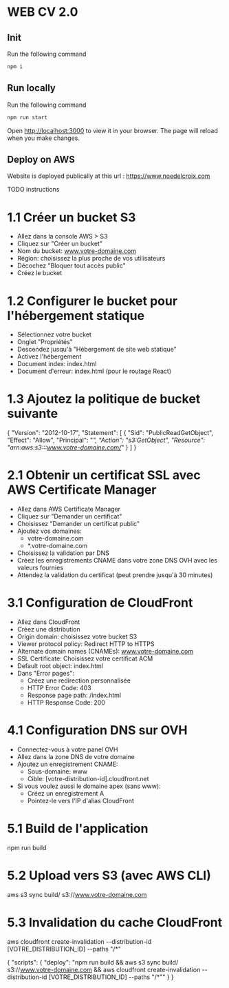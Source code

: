 # WEB CV 2.0

## Init

Run the following command
```bat
npm i
```

## Run locally

Run the following command
```bat
npm run start
```
Open [http://localhost:3000](http://localhost:3000) to view it in your browser.
The page will reload when you make changes.


## Deploy on AWS
Website is deployed publically at this url : https://www.noedelcroix.com


TODO instructions

# 1.1 Créer un bucket S3
- Allez dans la console AWS > S3
- Cliquez sur "Créer un bucket"
- Nom du bucket: www.votre-domaine.com
- Région: choisissez la plus proche de vos utilisateurs
- Décochez "Bloquer tout accès public"
- Créez le bucket

# 1.2 Configurer le bucket pour l'hébergement statique
- Sélectionnez votre bucket
- Onglet "Propriétés"
- Descendez jusqu'à "Hébergement de site web statique"
- Activez l'hébergement
- Document index: index.html
- Document d'erreur: index.html (pour le routage React)

# 1.3 Ajoutez la politique de bucket suivante
{
    "Version": "2012-10-17",
    "Statement": [
        {
            "Sid": "PublicReadGetObject",
            "Effect": "Allow",
            "Principal": "*",
            "Action": "s3:GetObject",
            "Resource": "arn:aws:s3:::www.votre-domaine.com/*"
        }
    ]
}

# 2.1 Obtenir un certificat SSL avec AWS Certificate Manager
- Allez dans AWS Certificate Manager
- Cliquez sur "Demander un certificat"
- Choisissez "Demander un certificat public"
- Ajoutez vos domaines:
  * votre-domaine.com
  * *.votre-domaine.com
- Choisissez la validation par DNS
- Créez les enregistrements CNAME dans votre zone DNS OVH avec les valeurs fournies
- Attendez la validation du certificat (peut prendre jusqu'à 30 minutes)

# 3.1 Configuration de CloudFront
- Allez dans CloudFront
- Créez une distribution
- Origin domain: choisissez votre bucket S3
- Viewer protocol policy: Redirect HTTP to HTTPS
- Alternate domain names (CNAMEs): www.votre-domaine.com
- SSL Certificate: Choisissez votre certificat ACM
- Default root object: index.html
- Dans "Error pages":
  * Créez une redirection personnalisée
  * HTTP Error Code: 403
  * Response page path: /index.html
  * HTTP Response Code: 200

# 4.1 Configuration DNS sur OVH
- Connectez-vous à votre panel OVH
- Allez dans la zone DNS de votre domaine
- Ajoutez un enregistrement CNAME:
  * Sous-domaine: www
  * Cible: [votre-distribution-id].cloudfront.net
- Si vous voulez aussi le domaine apex (sans www):
  * Créez un enregistrement A
  * Pointez-le vers l'IP d'alias CloudFront

# 5.1 Build de l'application
npm run build

# 5.2 Upload vers S3 (avec AWS CLI)
aws s3 sync build/ s3://www.votre-domaine.com

# 5.3 Invalidation du cache CloudFront
aws cloudfront create-invalidation --distribution-id [VOTRE_DISTRIBUTION_ID] --paths "/*"

{
  "scripts": {
    "deploy": "npm run build && aws s3 sync build/ s3://www.votre-domaine.com && aws cloudfront create-invalidation --distribution-id [VOTRE_DISTRIBUTION_ID] --paths \"/*\""
  }
}








